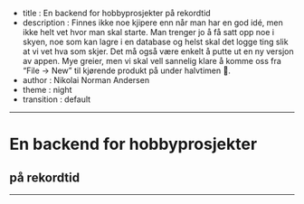 - title : En backend for hobbyprosjekter på rekordtid
- description : Finnes ikke noe kjipere enn når man har en god idé, men ikke helt vet hvor man skal starte. Man trenger jo å få satt opp noe i skyen, noe som kan lagre i en database og helst skal det logge ting slik at vi vet hva som skjer. Det må også være enkelt å putte ut en ny versjon av appen. Mye greier, men vi skal vell sannelig klare å komme oss fra “File -> New” til kjørende produkt på under halvtimen 💪.
- author : Nikolai Norman Andersen
- theme : night
- transition : default

***

# En backend for hobbyprosjekter
##  på rekordtid

***